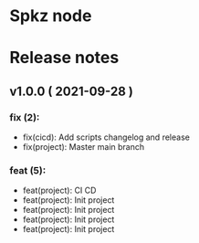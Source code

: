 #  Spkz node
#  Release notes
## v1.0.0 ( 2021-09-28 )

### **fix (2):**
 - fix(cicd): Add scripts changelog and release
 - fix(project): Master main branch

### **feat (5):**
 - feat(project): CI CD
 - feat(project): Init project
 - feat(project): Init project
 - feat(project): Init project
 - feat(project): Init project

